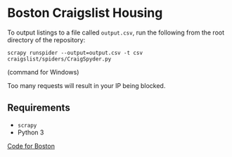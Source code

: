 # Boston Craigslist Housing

To output listings to a file called `output.csv`, run the following from the root directory of the repository:

`scrapy runspider --output=output.csv -t csv craigslist/spiders/CraigSpyder.py`

(command for Windows)

Too many requests will result in your IP being blocked.

## Requirements
* `scrapy`
* Python 3

[Code for Boston](http://www.codeforboston.org/)
